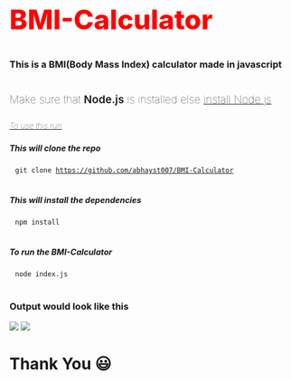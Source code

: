
<h2 style="color:red;font-weight:800;font-size:3rem;">BMI-Calculator</h2>

<h3 style="margin-bottom:40px">This is a BMI(Body Mass Index) calculator made in javascript</h3>

<h4 style="font-weight:100;font-size:1.2rem">Make sure that <span style="font-weight:600">Node.js</span> is installed else <a href="https://nodejs.org/en/download/" target="_blank"><u>install Node.js</u></a></h4>

<h5 style="font-weight:10;"><u>To use this run</u></h5>

<h5 style="font-size:0.9rem">This will clone the repo</h5>
<code style="padding:10px">git clone <a href="https://github.com/abhayst007/BMI-Calculator/">https://github.com/abhayst007/BMI-Calculator</a></code>
<br>
<br>

<h5 style="font-size:0.9rem">This will install the dependencies</h5>
<code style="padding:10px">npm install</code>
<br>
<br>


<h5 style="font-size:0.9rem">To run the BMI-Calculator</h5>
<code style="padding:10px">node index.js</code>
<br>
<br>


<h3 style="font-style:bold">Output would look like this</h3>
<img src="https://www.abdroid.tech/images/bmi_calc_inputs.png">
<img src="https://www.abdroid.tech/images/bmi_calc_output.png">


<h1>Thank You 😃</h1>

